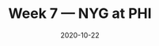 ---
layout: game
title: Week 7 — NYG at PHI
season: 2020
game_id: 2020_07_NYG_PHI
week: 7
date: 2020-10-22
home_team: PHI
away_team: NYG
final_home: 22
final_away: 21
pbp_url: /assets/data/pbp/2020/2020_07_NYG_PHI.csv.gz
---